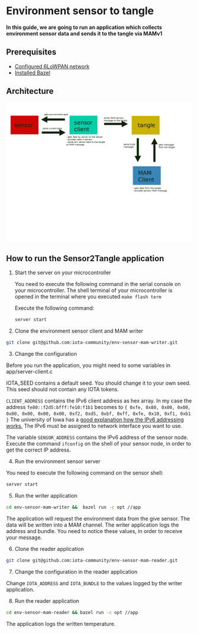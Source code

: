 # Environment sensor to tangle
**In this guide, we are going to run an application 
which collects environment sensor data and sends it to the tangle via MAMv1**

## Prerequisites

- [Configured 6LoWPAN network](set-up-a-bluetooth-star-network.md)
- [Installed Bazel](https://docs.bazel.build/versions/master/install.html)

## Architecture

![MAMv1 environment sensor architecture](../images/messagetoMAM.png)

## How to run the Sensor2Tangle application

1. Start the server on your microcontroller
    
    You need to execute the following command in the serial console on your microcontroller.
    The shell terminal of your microcontroller is opened in the terminal where you executed ```make flash term```
    
    Execute the following command:
    
    ```bash
    server start
    ```
    
2. Clone the environment sensor client and MAM writer

```bash
git clone git@github.com:iota-community/env-sensor-mam-writer.git
```

3. Change the configuration

Before you run the application, you might need to some variables in app/server-client.c

IOTA_SEED contains a default seed. You should change it to your own seed. This seed should not contain any IOTA tokens.

``CLIENT_ADDRESS`` contains the IPv6 client address as hex array. 
In my case the address ``fe80::f2d5:bfff:fe10:f1b1`` becomes to 
``{ 0xfe, 0x80, 0x00, 0x00, 0x00, 0x00, 0x00, 0x00, 0xf2, 0xd5, 0xbf, 0xff, 0xfe, 0x10, 0xf1, 0xb1 }``
The university of Iowa has a [good explanation how the IPv6 addressing works.](https://its.uiowa.edu/support/article/1209)
The IPv6 must be assigned to network interface you want to use. 

The variable ``SENSOR_ADDRESS`` contains the IPv6 address of the sensor node.
Execute the command ``ifconfig`` on the shell of your sensor node, in order to get the correct IP address.

4. Run the environment sensor server

You need to execute the following command on the sensor shell:
```bash
server start
```

5. Run the writer application

```bash
cd env-sensor-mam-writer &&  bazel run -c opt //app
```

The application will request the environment data from the give sensor. 
The data will be written into a MAM channel. The writer application logs the address and bundle.
You need to notice these values, in order to receive your message. 

6. Clone the reader application

```bash
git clone git@github.com:iota-community/env-sensor-mam-reader.git
```

7. Change the configuration in the reader application

Change ``IOTA_ADDRESS`` and ``IOTA_BUNDLE`` to the values logged by the writer application.

8. Run the reader application

```bash
cd env-sensor-mam-reader && bazel run -c opt //app
```

The application logs the written temperature. 

